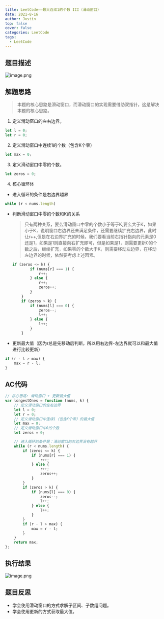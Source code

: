 ```yaml
---
title: LeetCode——最大连续1的个数 III（滑动窗口）
date: 2021-8-16
author: Justin
top: false
cover: false
categories: LeetCode
tags:
  - LeetCode
---
```

## 题目描述
![image.png](https://img-blog.csdnimg.cn/img_convert/70823013c0adde9a2decd49bcfb6a6fc.png)

## 解题思路
>本题的核心思路是滑动窗口，而滑动窗口的实现需要借助双指针，这是解决本题的核心思路。
1. 定义滑动窗口的左右边界。
```js
let l = 0;
let r = 0;
```
2. 定义滑动窗口中连续1的个数（包含K个零）
```js
let max = 0;
```
3. 定义滑动窗口中零的个数。
```js
let zeros = 0;
```
4. 核心循环体
* 进入循环的条件是右边界越界
```js
while (r < nums.length)
```
* 判断滑动窗口中零的个数和K的关系
    >只有两种关系，要么滑动窗口中零的个数小于等于K,要么大于K，如果小于K，说明窗口右边界还未满足条件，还需要继续扩充右边界，此时让r++,但是在右边界扩充的时候，我们要看当前右指针指向的元素是0还是1，如果是1则直接向右扩充即可，但是如果是1，则需要更新0的个数之后，继续扩充，如果零的个数大于K，则需要移动左边界，在移动左边界的时候，依然要考虑上述因素。
    ```js
    if (zeros <= k) {
            if (nums[r] === 1) {
                r++;
            } else {
                r++;
                zeros++;
            }
        }
        if (zeros > k) {
            if (nums[l] === 0) {
                zeros--;
                l++;
            } else {
                l++;
            }
        }
    ```
* 更新最大值（因为r总是先移动后判断，所以用右边界-左边界就可以和最大值进行比较更新）
```js
if (r - l > max) {
    max = r - l;
}
```

## AC代码
```js
// 核心思路: 滑动窗口 + 更新最大值
var longestOnes = function (nums, k) {
    // 定义滑动窗口的左右边界
    let l = 0;
    let r = 0;
    // 定义滑动窗口中连续1（包含K个零）的最大值
    let max = 0;
    // 定义滑动窗口中0的个数
    let zeros = 0;

    // 进入循环的条件是：滑动窗口的右边界没有越界
    while (r < nums.length) {
        if (zeros <= k) {
            if (nums[r] === 1) {
                r++;
            } else {
                r++;
                zeros++;
            }
        }
        if (zeros > k) {
            if (nums[l] === 0) {
                zeros--;
                l++;
            } else {
                l++;
            }
        }
        if (r - l > max) {
            max = r - l;
        }
    }
    return max;
};
```
## 执行结果
![image.png](https://img-blog.csdnimg.cn/img_convert/46a6893690961a7f49b57eff9e9782fc.png)

## 题目反思
* 学会使用滑动窗口的方式求解子区间、子数组问题。
* 学会使用更新的方式获取最大值。